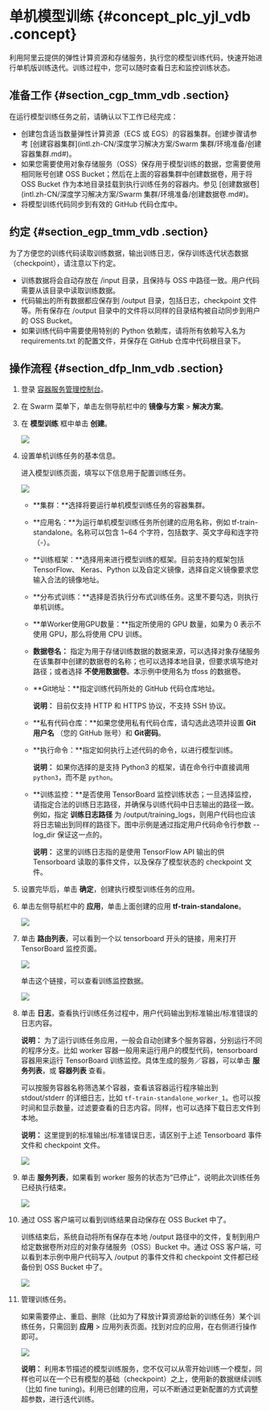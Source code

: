 # 单机模型训练 {#concept_plc_yjl_vdb .concept}

利用阿里云提供的弹性计算资源和存储服务，执行您的模型训练代码，快速开始进行单机版训练迭代。训练过程中，您可以随时查看日志和监控训练状态。

## 准备工作 {#section_cgp_tmm_vdb .section}

在运行模型训练任务之前，请确认以下工作已经完成：

-   创建包含适当数量弹性计算资源（ECS 或 EGS）的容器集群。创建步骤请参考 [创建容器集群](intl.zh-CN/深度学习解决方案/Swarm 集群/环境准备/创建容器集群.md#)。
-   如果您需要使用对象存储服务（OSS）保存用于模型训练的数据，您需要使用相同账号创建 OSS Bucket；然后在上面的容器集群中创建数据卷，用于将 OSS Bucket 作为本地目录挂载到执行训练任务的容器内。参见 [创建数据卷](intl.zh-CN/深度学习解决方案/Swarm 集群/环境准备/创建数据卷.md#)。
-   将模型训练代码同步到有效的 GitHub 代码仓库中。

## 约定 {#section_egp_tmm_vdb .section}

为了方便您的训练代码读取训练数据，输出训练日志，保存训练迭代状态数据（checkpoint），请注意以下约定。

-   训练数据将会自动存放在 /input 目录，且保持与 OSS 中路径一致。用户代码需要从该目录中读取训练数据。
-   代码输出的所有数据都应保存到 /output 目录，包括日志，checkpoint 文件等。所有保存在 /output 目录中的文件将以同样的目录结构被自动同步到用户的 OSS Bucket。
-   如果训练代码中需要使用特别的 Python 依赖库，请将所有依赖写入名为 requirements.txt 的配置文件，并保存在 GitHub 仓库中代码根目录下。

## 操作流程 {#section_dfp_lnm_vdb .section}

1.  登录 [容器服务管理控制台](https://cs.console.aliyun.com/#/overview/all)。
2.  在 Swarm 菜单下，单击左侧导航栏中的 **镜像与方案** \> **解决方案**。
3.  在 **模型训练** 框中单击 **创建**。

    ![](http://static-aliyun-doc.oss-cn-hangzhou.aliyuncs.com/assets/img/7431/2220_zh-CN.png)

4.  设置单机训练任务的基本信息。

    进入模型训练页面，填写以下信息用于配置训练任务。

    ![](http://static-aliyun-doc.oss-cn-hangzhou.aliyuncs.com/assets/img/7431/2221_zh-CN.png)

    -   **集群：**选择将要运行单机模型训练任务的容器集群。
    -   **应用名：**为运行单机模型训练任务所创建的应用名称，例如 tf-train-standalone。名称可以包含 1~64 个字符，包括数字、英文字母和连字符（-）。
    -   **训练框架：**选择用来进行模型训练的框架。目前支持的框架包括 TensorFlow、 Keras、Python 以及自定义镜像，选择自定义镜像要求您输入合法的镜像地址。
    -   **分布式训练：**选择是否执行分布式训练任务。这里不要勾选，则执行单机训练。
    -   **单Worker使用GPU数量：**指定所使用的 GPU 数量，如果为 0 表示不使用 GPU，那么将使用 CPU 训练。
    -   **数据卷名：** 指定为用于存储训练数据的数据来源，可以选择对象存储服务在该集群中创建的数据卷的名称；也可以选择本地目录，但要求填写绝对路径；或者选择 **不使用数据卷**。本示例中使用名为 tfoss 的数据卷。
    -   **Git地址：**指定训练代码所处的 GitHub 代码仓库地址。

        **说明：** 目前仅支持 HTTP 和 HTTPS 协议，不支持 SSH 协议。

    -   **私有代码仓库：**如果您使用私有代码仓库，请勾选此选项并设置 **Git用户名** （您的 GitHub 账号）和 **Git密码**。
    -   **执行命令：**指定如何执行上述代码的命令，以进行模型训练。

        **说明：** 如果你选择的是支持 Python3 的框架，请在命令行中直接调用 `python3`，而不是 `python`。

    -   **训练监控：**是否使用 TensorBoard 监控训练状态；一旦选择监控，请指定合法的训练日志路径，并确保与训练代码中日志输出的路径一致。例如，指定 **训练日志路径** 为 /output/training\_logs，则用户代码也应该将日志输出到同样的路径下。图中示例是通过指定用户代码命令行参数 --log\_dir 保证这一点的。

        **说明：** 这里的训练日志指的是使用 TensorFlow API 输出的供 Tensorboard 读取的事件文件，以及保存了模型状态的 checkpoint 文件。

5.  设置完毕后，单击 **确定**，创建执行模型训练任务的应用。
6.  单击左侧导航栏中的 **应用**，单击上面创建的应用 **tf-train-standalone**。

    ![](http://static-aliyun-doc.oss-cn-hangzhou.aliyuncs.com/assets/img/7431/2222_zh-CN.png)

7.  单击 **路由列表**，可以看到一个以 tensorboard 开头的链接，用来打开 TensorBoard 监控页面。

    ![](http://static-aliyun-doc.oss-cn-hangzhou.aliyuncs.com/assets/img/7431/2223_zh-CN.png)

    单击这个链接，可以查看训练监控数据。

    ![](http://static-aliyun-doc.oss-cn-hangzhou.aliyuncs.com/assets/img/7431/2225_zh-CN.png)

8.  单击 **日志**，查看执行训练任务过程中，用户代码输出到标准输出/标准错误的日志内容。

    **说明：** 为了运行训练任务应用，一般会自动创建多个服务容器，分别运行不同的程序分支。比如 worker 容器一般用来运行用户的模型代码，tensorboard 容器用来运行 TensorBoard 训练监控。具体生成的服务／容器，可以单击 **服务列表**，或 **容器列表** 查看。

    可以按服务容器名称筛选某个容器，查看该容器运行程序输出到 stdout/stderr 的详细日志，比如 `tf-train-standalone_worker_1`。也可以按时间和显示数量，过滤要查看的日志内容。同样，也可以选择下载日志文件到本地。

    **说明：** 这里提到的标准输出/标准错误日志，请区别于上述 Tensorboard 事件文件和 checkpoint 文件。

    ![](http://static-aliyun-doc.oss-cn-hangzhou.aliyuncs.com/assets/img/7431/2226_zh-CN.png)

9.  单击 **服务列表**，如果看到 worker 服务的状态为“已停止”，说明此次训练任务已经执行结束。

    ![](http://static-aliyun-doc.oss-cn-hangzhou.aliyuncs.com/assets/img/7431/2227_zh-CN.png)

10. 通过 OSS 客户端可以看到训练结果自动保存在 OSS Bucket 中了。

    训练结束后，系统自动将所有保存在本地 /output 路径中的文件，复制到用户给定数据卷所对应的对象存储服务（OSS）Bucket 中。通过 OSS 客户端，可以看到本示例中用户代码写入 /output 的事件文件和 checkpoint 文件都已经备份到 OSS Bucket 中了。

    ![](http://static-aliyun-doc.oss-cn-hangzhou.aliyuncs.com/assets/img/7431/2228_zh-CN.png)

11. 管理训练任务。

    如果需要停止、重启、删除（比如为了释放计算资源给新的训练任务）某个训练任务，只需回到 **应用** \> 应用列表页面。找到对应的应用，在右侧进行操作即可。

    ![](http://static-aliyun-doc.oss-cn-hangzhou.aliyuncs.com/assets/img/7431/2229_zh-CN.png)

    **说明：** 利用本节描述的模型训练服务，您不仅可以从零开始训练一个模型，同样也可以在一个已有模型的基础（checkpoint）之上，使用新的数据继续训练（比如 fine tuning\)。利用已创建的应用，可以不断通过更新配置的方式调整超参数，进行迭代训练。


